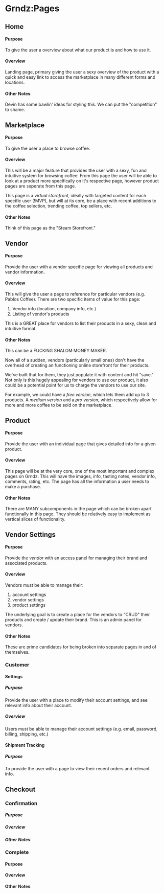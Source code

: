 # Grndz:Pages

## Home

#### Purpose

To give the user a overview about what our product is and how to use it.

#### Overview

Landing page, primary giving the user a sexy overview of the product with a quick and easy link to access the marketplace in many different forms and locations.

#### Other Notes

Devin has some bawlin' ideas for styling this. We can put the "competition" to shame.

## Marketplace

#### Purpose

To give the user a place to browse coffee.

#### Overview

This will be a major feature that provides the user with a sexy, fun and intuitive system for browsing coffee. From this page the user will be able to look at a product more specifically on it's respective page, however product pages are seperate from this page.

This page is a *virtual storefront*, ideally with targeted content for each specific user (!MVP), but will at its core, be a place with recent additions to the coffee selection, trending coffee, top sellers, etc.

#### Other Notes

Think of this page as the "Steam Storefront."

## Vendor

#### Purpose

Provide the user with a vendor specific page for viewing all products and vendor information.

#### Overview

This will give the user a page to reference for particular vendors (e.g. Pablos Coffee). There are two specific items of value for this page:

1. Vendor info (location, company info, etc.)
2. Listing of vendor's products

This is a GREAT place for vendors to list their products in a sexy, clean and intuitive format.

#### Other Notes

This can be a FUCKING SHALOM MONEY MAKER. 

Now all of a sudden, vendors (particularly small ones) don't have the overhead of creating an functioning online storefront for their products. 

We've built that for them, they just populate it with content and hit "save." Not only is this hugely appealing for vendors to use our product, it also could be a potential point for us to charge the vendors to use our site. 

For example, we could have a *free version*, which lets them add up to 3 products. A *medium version* and a *pro version*, which respectively allow for more and more coffee to be sold on the marketplace.

## Product

#### Purpose

Provide the user with an individual page that gives detailed info for a given  product.

#### Overview

This page will be at the very core, one of the most important and complex pages on Grndz. This will have the images, info, tasting notes, vendor info, comments, rating, etc. The page has all the information a user needs to make a purchase.

#### Other Notes

There are MANY subcomponents in the page which can be broken apart functionally in this page. They should be relatively easy to implement as vertical slices of functionality.

## Vendor Settings

#### Purpose

Provide the *vendor* with an access panel for managing their brand and associated products.

#### Overview

Vendors must be able to manage their:

1. account settings
2. vendor settings
3. product settings

The underlying goal is to create a place for the vendors to "CRUD" their products and create / update their brand. This is an admin panel for vendors.

#### Other Notes

These are prime candidates for being broken into separate pages in and of themselves.

### Customer

#### Settings

##### Purpose

Provide the user with a place to modify their account settings, and see relevant info about their account.

##### Overview

Users must be able to manage their account settings (e.g. email, password, billing, shipping, etc.)

#### Shipment Tracking

##### Purpose

To provide the user with a page to view their recent orders and relevant info.

## Checkout

### Confirmation

##### Purpose

##### Overview

##### Other Notes

### Complete

#### Purpose

#### Overview

#### Other Notes